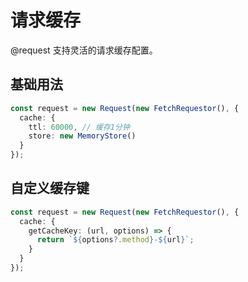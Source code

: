 # 请求缓存

@request 支持灵活的请求缓存配置。

## 基础用法

```typescript
const request = new Request(new FetchRequestor(), {
  cache: {
    ttl: 60000, // 缓存1分钟
    store: new MemoryStore()
  }
});
```

## 自定义缓存键

```typescript
const request = new Request(new FetchRequestor(), {
  cache: {
    getCacheKey: (url, options) => {
      return `${options?.method}-${url}`;
    }
  }
});
``` 